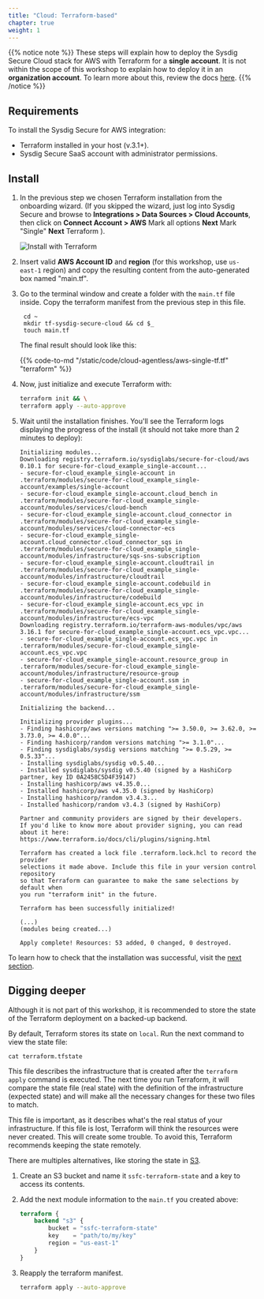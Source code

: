 ```yaml
---
title: "Cloud: Terraform-based"
chapter: true
weight: 1
---
```


{{% notice note %}}
These steps will explain how to deploy the Sysdig Secure Cloud stack
for AWS with Terraform for a **single account**. 
It is not within the scope of this workshop to explain how to deploy it in an **organization account**.
To learn more about this, review the docs [here](https://docs.sysdig.com/en/docs/installation/sysdig-secure-for-cloud/deploy-sysdig-secure-for-cloud-on-aws/#for-organizationalmanagement-account).
{{% /notice %}}


## Requirements

To install the Sysdig Secure for AWS integration:
- Terraform installed in your host (v.3.1+).
- Sysdig Secure SaaS account with administrator permissions.


## Install

1. In the previous step we chosen Terraform installation from the onboarding wizard.
(If you skipped the wizard, just log into Sysdig Secure and browse to **Integrations > Data Sources > Cloud Accounts**, 
then click on **Connect Account > AWS** Mark all options **Next** Mark "Single" **Next** Terraform ).

    ![Install with Terraform](/images/1-installation/aws-terraform-onboarding.png)

1. Insert valid **AWS Account ID** and **region** (for this workshop, use `us-east-1` region)
   and copy the resulting content from the auto-generated box named "main.tf".

2. Go to the terminal window and
   create a folder with the `main.tf` file inside.
   Copy the terraform manifest from the previous step in this file.

   ```
    cd ~
    mkdir tf-sysdig-secure-cloud && cd $_
    touch main.tf
   ```

    The final result should look like this:

    {{% code-to-md "/static/code/cloud-agentless/aws-single-tf.tf" "terraform" %}}

3. Now, just initialize and execute Terraform with:

    ```bash
    terraform init && \
    terraform apply --auto-approve
    ```

4. Wait until the installation finishes.
    You'll see the Terraform logs displaying the progress of the install
    (it should not take more than 2 minutes to deploy):

    ```logs
    Initializing modules...
    Downloading registry.terraform.io/sysdiglabs/secure-for-cloud/aws 0.10.1 for secure-for-cloud_example_single-account...
    - secure-for-cloud_example_single-account in .terraform/modules/secure-for-cloud_example_single-account/examples/single-account
    - secure-for-cloud_example_single-account.cloud_bench in .terraform/modules/secure-for-cloud_example_single-account/modules/services/cloud-bench
    - secure-for-cloud_example_single-account.cloud_connector in .terraform/modules/secure-for-cloud_example_single-account/modules/services/cloud-connector-ecs
    - secure-for-cloud_example_single-account.cloud_connector.cloud_connector_sqs in .terraform/modules/secure-for-cloud_example_single-account/modules/infrastructure/sqs-sns-subscription
    - secure-for-cloud_example_single-account.cloudtrail in .terraform/modules/secure-for-cloud_example_single-account/modules/infrastructure/cloudtrail
    - secure-for-cloud_example_single-account.codebuild in .terraform/modules/secure-for-cloud_example_single-account/modules/infrastructure/codebuild
    - secure-for-cloud_example_single-account.ecs_vpc in .terraform/modules/secure-for-cloud_example_single-account/modules/infrastructure/ecs-vpc
    Downloading registry.terraform.io/terraform-aws-modules/vpc/aws 3.16.1 for secure-for-cloud_example_single-account.ecs_vpc.vpc...
    - secure-for-cloud_example_single-account.ecs_vpc.vpc in .terraform/modules/secure-for-cloud_example_single-account.ecs_vpc.vpc
    - secure-for-cloud_example_single-account.resource_group in .terraform/modules/secure-for-cloud_example_single-account/modules/infrastructure/resource-group
    - secure-for-cloud_example_single-account.ssm in .terraform/modules/secure-for-cloud_example_single-account/modules/infrastructure/ssm

    Initializing the backend...

    Initializing provider plugins...
    - Finding hashicorp/aws versions matching ">= 3.50.0, >= 3.62.0, >= 3.73.0, >= 4.0.0"...
    - Finding hashicorp/random versions matching ">= 3.1.0"...
    - Finding sysdiglabs/sysdig versions matching ">= 0.5.29, >= 0.5.33"...
    - Installing sysdiglabs/sysdig v0.5.40...
    - Installed sysdiglabs/sysdig v0.5.40 (signed by a HashiCorp partner, key ID 0A2458C5D4F39147)
    - Installing hashicorp/aws v4.35.0...
    - Installed hashicorp/aws v4.35.0 (signed by HashiCorp)
    - Installing hashicorp/random v3.4.3...
    - Installed hashicorp/random v3.4.3 (signed by HashiCorp)

    Partner and community providers are signed by their developers.
    If you'd like to know more about provider signing, you can read about it here:
    https://www.terraform.io/docs/cli/plugins/signing.html

    Terraform has created a lock file .terraform.lock.hcl to record the provider
    selections it made above. Include this file in your version control repository
    so that Terraform can guarantee to make the same selections by default when
    you run "terraform init" in the future.

    Terraform has been successfully initialized!

    (...)
    (modules being created...)

    Apply complete! Resources: 53 added, 0 changed, 0 destroyed.
    ```

To learn how to check that the installation was successful, visit the [next section](/1-install/3-cloudreviewaccounts.html).


## Digging deeper

Although it is not part of this workshop, it is recommended to store
the state of the Terraform deployment on a backed-up backend.

By default, Terraform stores its state on `local`.
Run the next command to view the state file:

```
cat terraform.tfstate
```

This file describes the infrastructure that
is created after the `terraform apply` command is executed.
The next time you run Terraform, it will compare
the state file (real state) with the definition of the infrastructure (expected state)
and will make all the necessary changes for these two files to match.

This file is important, as it describes what's the real status of your infrastructure.
If this file is lost, Terraform will think the resources were never created.
This will create some trouble.
To avoid this, Terraform recommends keeping the state remotely.

There are multiples alternatives, like storing the state in [S3](https://www.terraform.io/language/settings/backends/s3).

1. Create an S3 bucket and name it `ssfc-terraform-state` and a key to access its contents.
2. Add the next module information to the `main.tf` you created above:

    ```terraform
    terraform {
        backend "s3" {
            bucket = "ssfc-terraform-state"
            key    = "path/to/my/key"
            region = "us-east-1"
        }
    }
    ```

3. Reapply the terraform manifest.

    ```bash
    terraform apply --auto-approve
    ```
